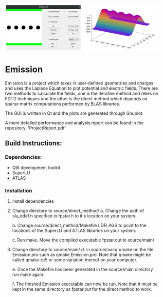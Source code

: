 ![banner](images/intro.png)

# Emission
Emission is a project which takes in user-defined geometries and charges and
uses the Laplace Equation to plot potential and electric fields. There are two
methods to calculate the fields, one is the iterative method and relies on FDTD
techniques and the other is the direct method which depends on sparse matrix
computations performed by BLAS libraries. 

The GUI is written in Qt and the plots are generated through Gnuplot.

A more detailed performance and analysis report can be found in the repository,
'ProjectReport.pdf'

## Build Instructions:

### Dependencies:

* Qt5 development toolkit
* SuperLU
* ATLAS

### Installation

1. Install dependencies
2. Change directory to source/direct_method/
    a. Change the path of slu_ddef.h specified in fpstar.h to it's location
    on your system.

    b. Change source/direct_method/Makefile LDFLAGS to point to the locations
    of the SuperLU and ATLAS libraries on your system.

    c. Run make. Move the compiled executable fpstar.out to source/main/

3. Change directory to source/main/
    d. In source/main/ qmake on the file Emission.pro such as qmake
    Emission.pro. Note that qmake might be called qmake-qt5 or some variation
    thereof on your computer.

    e. Once the Makefile has been generated in the source/main directory run
    make again.

    f. The finished Emission executable can now be run. Note that it must be
    kept in the same directory as fpstar.out for the direct method to work.
